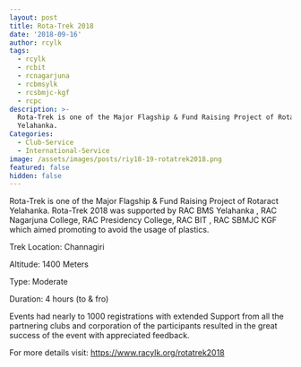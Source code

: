 ```yaml
---
layout: post
title: Rota-Trek 2018
date: '2018-09-16'
author: rcylk
tags:
  - rcylk
  - rcbit
  - rcnagarjuna
  - rcbmsylk
  - rcsbmjc-kgf
  - rcpc
description: >-
  Rota-Trek is one of the Major Flagship & Fund Raising Project of Rotaract
  Yelahanka.
Categories:
  - Club-Service
  - International-Service
image: /assets/images/posts/riy18-19-rotatrek2018.png
featured: false
hidden: false
---
```

Rota-Trek is one of the Major Flagship & Fund Raising Project of Rotaract Yelahanka. Rota-Trek 2018 was supported by RAC BMS Yelahanka , RAC Nagarjuna College, RAC Presidency College, RAC BIT , RAC SBMJC KGF which aimed promoting to avoid the usage of plastics.

Trek Location: Channagiri

Altitude: 1400 Meters

Type: Moderate

Duration: 4 hours (to & fro)

Events had nearly to 1000 registrations with extended Support from all the partnering clubs and corporation of the participants resulted in the great success of the event with appreciated feedback.

For more details visit: <a rel="noopener noreferrer" target="_blank" href="https://www.racylk.org/rotatrek2018">https://www.racylk.org/rotatrek2018</a>
